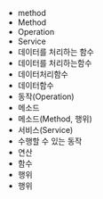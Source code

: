 ﻿- method
- Method
- Operation
- Service
- 데이터를 처리하는 함수
- 데이터를 처리하는함수
- 데이터처리함수
- 데이터함수
- 동작(Operation)
- 메소드
- 메소드(Method, 행위)
- 서비스(Service)
- 수행할 수 있는 동작
- 연산
- 함수
- 행위
- 행위
